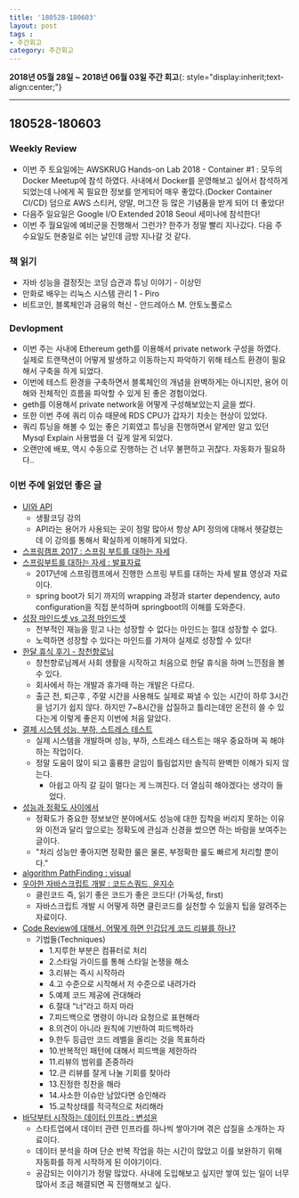```yaml
---
title: '180528-180603'  
layout: post  
tags :  
- 주간회고
category: 주간회고
---
```


**2018년 05월 28일 ~ 2018년 06월 03일 주간 회고**{: style="display:inherit;text-align:center;"}

---

## 180528-180603

### Weekly Review
  - 이번 주 토요일에는 AWSKRUG Hands-on Lab 2018 - Container #1 : 모두의 Docker Meetup에 참석 하였다. 사내에서 Docker를 운영해보고 싶어서 참석하게 되었는데 나에게 꼭 필요한 정보를 얻게되어 매우 좋았다.(Docker Container CI/CD) 덤으로 AWS 스티커, 양말, 머그잔 등 많은 기념품을 받게 되어 더 좋았다!
  - 다음주 일요일은 Google I/O Extended 2018 Seoul 세미나에 참석한다!
  - 이번 주 월요일에 예비군을 진행해서 그런가? 한주가 정말 빨리 지나갔다. 다음 주 수요일도 현충일로 쉬는 날인데 금방 지나갈 것 같다.

### 책 읽기
  - 자바 성능을 결정짓는 코딩 습관과 튜닝 이야기 - 이상민
  - 만화로 배우는 리눅스 시스템 관리 1 - Piro
  - 비트코인, 블록체인과 금융의 혁신 - 안드레아스 M. 안토노풀로스

### Devlopment
  - 이번 주는 사내에 Ethereum geth를 이용해서 private network 구성을 하였다. 실제로 트랜잭션이 어떻게 발생하고 이동하는지 파악하기 위해 테스트 환경이 필요해서 구축을 하게 되었다.
  - 이번에 테스트 환경을 구축하면서 블록체인의 개념을 완벽하게는 아니지만, 용어 이해와 전체적인 흐름을 파악할 수 있게 된 좋은 경험이었다.
  - geth를 이용해서 private network을 어떻게 구성해보았는지 [글](https://gwonsungjun.github.io/blockchain/2018/06/01/geth/#)을 썼다.
  - 또한 이번 주에 쿼리 이슈 때문에 RDS CPU가 갑자기 치솟는 현상이 있었다.
  - 쿼리 튜닝을 해볼 수 있는 좋은 기회였고 튜닝을 진행하면서 얕게만 알고 있던 Mysql Explain 사용법을 더 깊게 알게 되었다.
  - 오랜만에 배포, 역시 수동으로 진행하는 건 너무 불편하고 귀찮다. 자동화가 필요하다..

### 이번 주에 읽었던 좋은 글
- [UI와 API](https://www.youtube.com/watch?v=Z4kH0IZVT-8&t=9s)
  - 생활코딩 강의
  - API라는 용어가 사용되는 곳이 정말 많아서 항상 API 정의에 대해서 헷갈렸는데 이 강의를 통해서 확실하게 이해하게 되었다.
- [스프링캠프 2017 : 스프링 부트를 대하는 자세](https://www.youtube.com/watch?v=52i6gHnS1_g&t=431s)
- [스프링부트를 대하는 자세 : 발표자료](https://www.slideshare.net/ssuser59a869/ksug-2017-95250583)
  - 2017년에 스프링캠프에서 진행한 스프링 부트를 대하는 자세 발표 영상과 자료이다.
  - spring boot가 되기 까지의 wrapping 과정과 starter dependency, auto configuration을 직접 분석하며 springboot의 이해를 도와준다.
- [성장 마인드셋 vs 고정 마인드셋](https://www.youtube.com/watch?v=xY2vOa0QeBM)
  - 천부적인 재능을 믿고 나는 성장할 수 없다는 마인드는 절대 성장할 수 없다.
  - 노력하면 성장할 수 있다는 마인드를 가져야 실제로 성장할 수 있다!
- [한달 휴식 후기 - 창천향로님](https://brunch.co.kr/@jojoldu/27)
  - 창천향로님께서 사회 생활을 시작하고 처음으로 한달 휴식을 하며 느낀점을 볼 수 있다.
  - 회사에서 하는 개발과 휴가때 하는 개발은 다르다.
  - 출근 전, 퇴근후 , 주말 시간을 사용해도 실제로 짜낼 수 있는 시간이 하루 3시간을 넘기가 쉽지 않다. 하지만 7~8시간을 삽질하고 틀리는데만 온전히 쓸 수 있다는게 이렇게 좋은지 이번에 처음 알았다.
- [결제 시스템 성능, 부하, 스트레스 테스트](http://woowabros.github.io/experience/2018/05/08/billing-performance_test_experience.html)
  - 실제 시스템을 개발하며 성능, 부하, 스트레스 테스트는 매우 중요하며 꼭 해야 하는 작업이다.
  - 정말 도움이 많이 되고 훌륭한 글임이 틀림없지만 솔직히 완벽한 이해가 되지 않는다.
    - 아쉽고 아직 갈 길이 멀다는 게 느껴진다. 더 열심히 해야겠다는 생각이 들었다.
- [성능과 정확도 사이에서](https://www.popit.kr/%EC%84%B1%EB%8A%A5%EA%B3%BC-%EC%A0%95%ED%99%95%EB%8F%84-%EC%82%AC%EC%9D%B4%EC%97%90%EC%84%9C/)
  - 정확도가 중요한 정보보안 분야에서도 성능에 대한 집착을 버리지 못하는 이유와 이전과 달리 앞으로는 정확도에 관심과 신경을 썼으면 하는 바람을 보여주는 글이다.
  - "처리 성능만 좋아지면 정확한 룰은 물론, 부정확한 룰도 빠르게 처리할 뿐이다."
- [algorithm PathFinding : visual](https://qiao.github.io/PathFinding.js/visual/)
- [우아한 자바스크립트 개발 : 코드스쿼드, 윤지수](https://speakerdeck.com/nigayo/uahan-jabaseukeuribteu-gaebal)
  - 클린코드 즉, 읽기 좋은 코드가 좋은 코드다! (가독성, first)
  - 자바스크립트 개발 시 어떻게 하면 클린코드를 실천할 수 있을지 팁을 알려주는 자료이다.
- [Code Review에 대해서, 어떻게 하면 인갑답게 코드 리뷰를 하나?](https://www.slideshare.net/codetemplate/2018-01code-review-95601233)
  - 기법들(Techniques)
    - 1.지루한 부분은 컴퓨터로 처리
    - 2.스타일 가이드를 통해 스타일 논쟁을 해소
    - 3.리뷰는 즉시 시작하라
    - 4.고 수준으로 시작해서 저 수준으로 내려가라
    - 5.예제 코드 제공에 관대해라
    - 6.절대 “너”라고 하지 마라
    - 7.피드백으로 명령이 아니라 요청으로 표현해라
    - 8.의견이 아니라 원칙에 기반하여 피드백하라
    - 9.한두 등급만 코드 레벨을 올리는 것을 목표하라
    - 10.반복적인 패턴에 대해서 피드백을 제한하라
    - 11.리뷰의 범위를 존중하라
    - 12.큰 리뷰를 잘게 나눌 기회를 찾아라
    - 13.진정한 칭찬을 해라
    - 14.사소한 이슈만 남았다면 승인해라
    - 15.교착상태를 적극적으로 처리해라
- [바닥부터 시작하는 데이터 인프라 : 변성윤](https://www.slideshare.net/zzsza/little-big-data-1)
  - 스타트업에서 데이터 관련 인프라를 하나씩 쌓아가며 겪은 삽질을 소개하는 자료이다.
  - 데이터 분석을 하며 단순 반복 작업을 하는 시간이 많았고 이를 보완하기 위해 자동화를 하게 시작하게 된 이야기이다.
  - 공감되는 이야기가 정말 많았다. 사내에 도입해보고 싶지만 쌓여 있는 일이 너무 많아서 조금 해결되면 꼭 진행해보고 싶다.
